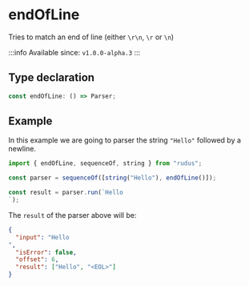 # endOfLine

Tries to match an end of line (either `\r\n`, `\r` or `\n`)

:::info
Available since: `v1.0.0-alpha.3`
:::

## Type declaration

```ts
const endOfLine: () => Parser;
```

## Example

In this example we are going to parser the string `"Hello"` followed by a newline.

```ts
import { endOfLine, sequenceOf, string } from "rudus";

const parser = sequenceOf([string("Hello"), endOfLine()]);

const result = parser.run(`Hello
`);
```

The `result` of the parser above will be:

```json
{
  "input": "Hello
",
  "isError": false,
  "offset": 6,
  "result": ["Hello", "<EOL>"]
}
```
